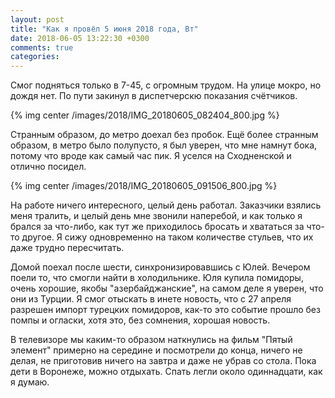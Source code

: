```yaml
---
layout: post
title: "Как я провёл 5 июня 2018 года, Вт"
date: 2018-06-05 13:22:30 +0300
comments: true
categories: 
---
```

Смог подняться только в 7-45, с огромным трудом. На улице мокро, но дождя нет. По пути закинул в диспетчерскю показания счётчиков.

{% img center /images/2018/IMG_20180605_082404_800.jpg %}

Странным образом, до метро доехал без пробок. Ещё более странным образом, в метро было полупусто, я был уверен, что мне намнут бока, потому что вроде как самый час пик. Я уселся на Сходненской и отлично посидел.

{% img center /images/2018/IMG_20180605_091506_800.jpg %}

На работе ничего интересного, целый день работал. Заказчики взялись меня тралить, и целый день мне звонили наперебой, и как только я брался за что-либо, как тут же приходилось бросать и хвататься за что-то другое. Я сижу одновременно на таком количестве стульев, что их даже трудно пересчитать.

Домой поехал после шести, синхронизировавшись с Юлей. Вечером поели то, что смогли найти в холодильнике. Юля купила помидоры, очень хорошие, якобы "азербайджанские", на самом деле я уверен, что они из Турции. Я смог отыскать в инете новость, что с 27 апреля разрешен импорт турецких помидоров, как-то это событие прошло без помпы и огласки, хотя это, без сомнения, хорошая новость.

В телевизоре мы каким-то образом наткнулись на фильм "Пятый элемент" примерно на середине и посмотрели до конца, ничего не делая, не приготовив ничего на завтра и даже не убрав со стола. Пока дети в Воронеже, можно отдыхать. Спать легли около одиннадцати, как я думаю. 
